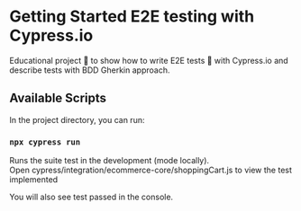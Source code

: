 # Getting Started E2E testing with Cypress.io

Educational project 🤠 to show how to write E2E tests 🧪 with Cypress.io and describe tests with BDD Gherkin approach.

## Available Scripts

In the project directory, you can run:

### `npx cypress run`

Runs the suite test in the development (mode locally).\
Open cypress/integration/ecommerce-core/shoppingCart.js to view the test implemented

You will also see test passed in the console.
